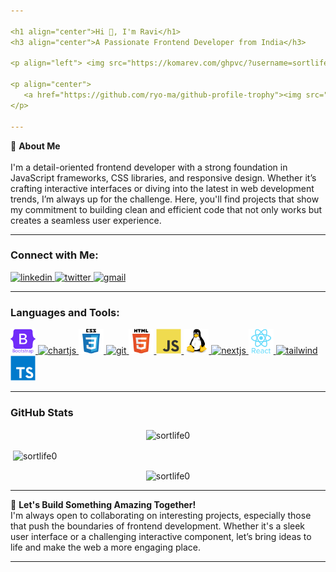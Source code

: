 ```yaml
---

<h1 align="center">Hi 👋, I'm Ravi</h1>
<h3 align="center">A Passionate Frontend Developer from India</h3>

<p align="left"> <img src="https://komarev.com/ghpvc/?username=sortlife0&label=Profile%20views&color=0e75b6&style=flat" alt="sortlife0" /> </p>

<p align="center"> 
   <a href="https://github.com/ryo-ma/github-profile-trophy"><img src="https://github-profile-trophy.vercel.app/?username=sortlife0&theme=darkhub" alt="sortlife0" /></a>
</p>

---
```


🌱 **About Me** <br>  
I'm a detail-oriented frontend developer with a strong foundation in JavaScript frameworks, CSS libraries, and responsive design. Whether it’s crafting interactive interfaces or diving into the latest in web development trends, I’m always up for the challenge. Here, you'll find projects that show my commitment to building clean and efficient code that not only works but creates a seamless user experience.

---

<h3 align="left">Connect with Me:</h3>
<p align="left">
   <a href="https://www.linkedin.com/in/your-profile" target="_blank">
   <img src="https://www.vectorlogo.zone/logos/linkedin/linkedin-icon.svg" alt="linkedin" width="40" height="40"/> </a>
   <a href="https://twitter.com/yourprofile" target="_blank"> 
   <img src="https://www.vectorlogo.zone/logos/twitter/twitter-icon.svg" alt="twitter" width="40" height="40"/> </a> 
   <a href="mailto:youremail@example.com" target="_blank"> 
   <img src="https://www.vectorlogo.zone/logos/gmail/gmail-icon.svg" alt="gmail" width="40" height="40"/> </a>
</p>

---

<h3 align="left">Languages and Tools:</h3>
<p align="left"> 
   <a href="https://getbootstrap.com" target="_blank" rel="noreferrer"> <img src="https://raw.githubusercontent.com/devicons/devicon/master/icons/bootstrap/bootstrap-plain-wordmark.svg" alt="bootstrap" width="40" height="40"/> </a> 
   <a href="https://www.chartjs.org" target="_blank" rel="noreferrer"> <img src="https://www.chartjs.org/media/logo-title.svg" alt="chartjs" width="40" height="40"/> </a> 
   <a href="https://www.w3schools.com/css/" target="_blank" rel="noreferrer"> <img src="https://raw.githubusercontent.com/devicons/devicon/master/icons/css3/css3-original-wordmark.svg" alt="css3" width="40" height="40"/> </a> 
   <a href="https://git-scm.com/" target="_blank" rel="noreferrer"> <img src="https://www.vectorlogo.zone/logos/git-scm/git-scm-icon.svg" alt="git" width="40" height="40"/> </a> 
   <a href="https://www.w3.org/html/" target="_blank" rel="noreferrer"> <img src="https://raw.githubusercontent.com/devicons/devicon/master/icons/html5/html5-original-wordmark.svg" alt="html5" width="40" height="40"/> </a> 
   <a href="https://developer.mozilla.org/en-US/docs/Web/JavaScript" target="_blank" rel="noreferrer"> <img src="https://raw.githubusercontent.com/devicons/devicon/master/icons/javascript/javascript-original.svg" alt="javascript" width="40" height="40"/> </a> 
   <a href="https://www.linux.org/" target="_blank" rel="noreferrer"> <img src="https://raw.githubusercontent.com/devicons/devicon/master/icons/linux/linux-original.svg" alt="linux" width="40" height="40"/> </a> 
   <a href="https://nextjs.org/" target="_blank" rel="noreferrer"> <img src="https://cdn.worldvectorlogo.com/logos/nextjs-2.svg" alt="nextjs" width="40" height="40"/> </a> 
   <a href="https://reactjs.org/" target="_blank" rel="noreferrer"> <img src="https://raw.githubusercontent.com/devicons/devicon/master/icons/react/react-original-wordmark.svg" alt="react" width="40" height="40"/> </a> 
   <a href="https://tailwindcss.com/" target="_blank" rel="noreferrer"> <img src="https://www.vectorlogo.zone/logos/tailwindcss/tailwindcss-icon.svg" alt="tailwind" width="40" height="40"/> </a> 
   <a href="https://www.typescriptlang.org/" target="_blank" rel="noreferrer"> <img src="https://raw.githubusercontent.com/devicons/devicon/master/icons/typescript/typescript-original.svg" alt="typescript" width="40" height="40"/> </a>
</p>

---

<h3 align="left">GitHub Stats</h3>
<p align="center">
   <img align="center" src="https://github-readme-stats.vercel.app/api/top-langs?username=sortlife0&show_icons=true&locale=en&layout=compact" alt="sortlife0" />
</p>

<p>&nbsp;<img align="center" src="https://github-readme-stats.vercel.app/api?username=sortlife0&show_icons=true&locale=en" alt="sortlife0" /></p>

<p align="center">
   <img align="center" src="https://github-readme-streak-stats.herokuapp.com/?user=sortlife0&" alt="sortlife0" />
</p>

---

💬 **Let's Build Something Amazing Together!**  
I'm always open to collaborating on interesting projects, especially those that push the boundaries of frontend development. Whether it's a sleek user interface or a challenging interactive component, let’s bring ideas to life and make the web a more engaging place.

---
